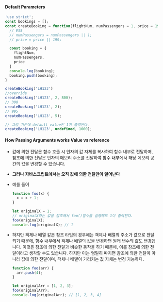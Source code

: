 #### Default Parameters

```js
'use strict';
const bookings = [];
const createBooking = function(flightNum, numPassengers = 1, price = 199 * numPassengers) {
  // ES5
  // numPassengers = numPassengers || 1;
  // price = price || 199;

  const booking = {
    flightNum,
    numPassengers,
    price
  }
  console.log(booking);
  booking.push(booking);
}

createBooking('LH123')
//override
createBooking('LH123', 2, 800);
// 398
createBooking('LH123', 2);
// 995
createBooking('LH123', 5);

// 그럼 기존에 default value인 1이 출력된다.
createBooking('LH123', undefined, 1000);
```



#### How Passing Arguments works Value vs reference

- 값에 의한 전달은 함수 호출 시 인자의 값 자체를 복사하여 함수 내부로 전달하며, 참조에 의한 전달은 인자의 메모리 주소를 전달하여 함수 내부에서 해당 메모리 공간의 값을 변경할 수 있습니다.

- **그러나 자바스크립트에서는 오직 값에 의한 전달만이 일어난다**

- 예를 들어 

  ```javascript
  function foo(x) {
    x = x + 1;
  }
  
  let originalX = 1;
  // originalX라는 값을 참조해서 foo()함수를 실행해도 1이 출력된다.
  foo(originalX);
  console.log(originalX); // 1

- 하지만 객체나 배열 같은 참조 타입의 경우에는 객체나 배열의 주소가 값으로 전달되기 때문에, 함수 내부에서 객체나 배열의 값을 변경하면 원래 변수의 값도 변경됩니다. 이것은 참조에 의한 전달과 비슷한 동작을 하기 때문에, 이를 참조에 의한 전달이라고 생각할 수도 있습니다. 하지만 이는 엄밀히 따지면 참조에 의한 전달이 아니라 값에 의한 전달이며, 객체나 배열이 가리키는 값 자체는 변경 가능하다.

  ```js
  function foo(arr) {
    arr.push(4);
  }
  
  let originalArr = [1, 2, 3];
  foo(originalArr);
  console.log(originalArr); // [1, 2, 3, 4]
  ```

  

